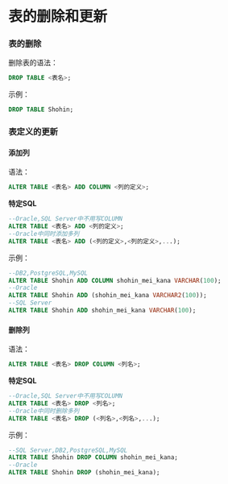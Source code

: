 表的删除和更新
==================================
### 表的删除
删除表的语法：
```sql
DROP TABLE <表名>;
```
示例：
```sql
DROP TABLE Shohin;
```
### 表定义的更新
#### 添加列
语法：
```sql
ALTER TABLE <表名> ADD COLUMN <列的定义>;
```
**特定SQL**
```sql
--Oracle,SQL Server中不用写COLUMN
ALTER TABLE <表名> ADD <列的定义>;
--Oracle中同时添加多列
ALTER TABLE <表名> ADD (<列的定义>,<列的定义>,...);
```
示例：
```sql
--DB2,PostgreSQL,MySQL
ALTER TABLE Shohin ADD COLUMN shohin_mei_kana VARCHAR(100);
--Oracle
ALTER TABLE Shohin ADD (shohin_mei_kana VARCHAR2(100));
--SQL Server
ALTER TABLE Shohin ADD shohin_mei_kana VARCHAR(100);
```
#### 删除列
语法：
```sql
ALTER TABLE <表名> DROP COLUMN <列名>;
```
**特定SQL**
```sql
--Oracle,SQL Server中不用写COLUMN
ALTER TABLE <表名> DROP <列名>;
--Oracle中同时删除多列
ALTER TABLE <表名> DROP (<列名>,<列名>,...);
```
示例：
```sql
--SQL Server,DB2,PostgreSQL,MySQL
ALTER TABLE Shohin DROP COLUMN shohin_mei_kana;
--Oracle
ALTER TABLE Shohin DROP (shohin_mei_kana);
```
